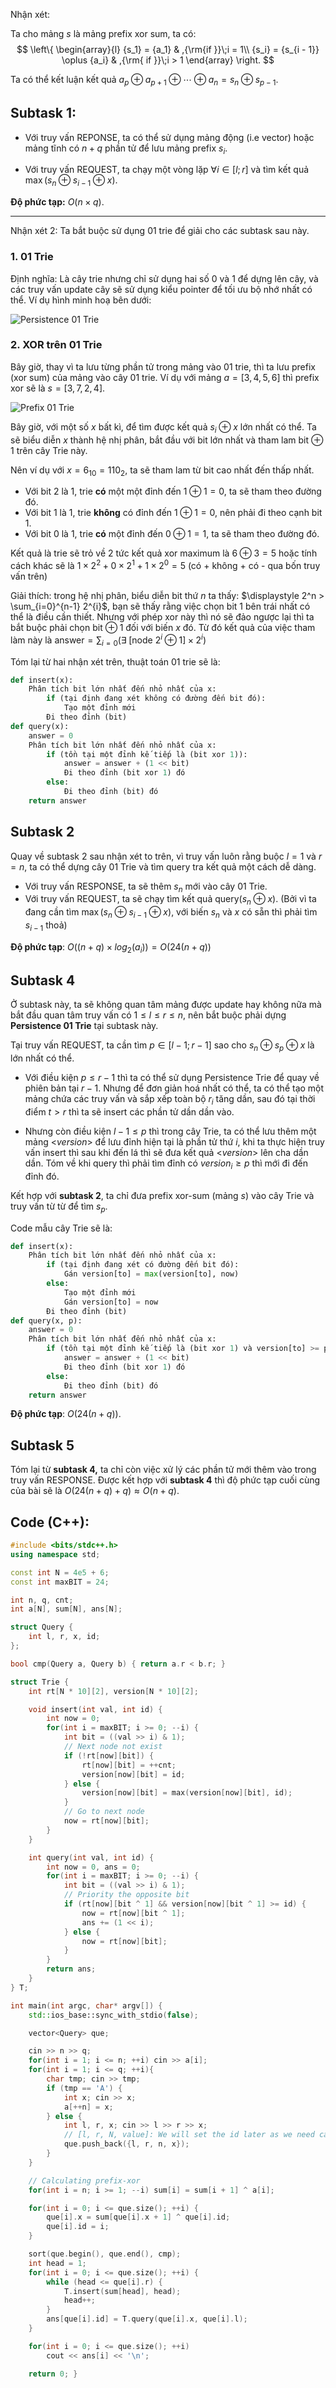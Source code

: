 Nhận xét:

Ta cho mảng $s$ là mảng prefix xor sum, ta có:
$$
\left\{ \begin{array}{l}
{s_1} = {a_1} &  ,{\rm{if }}\;i = 1\\
{s_i} = {s_{i - 1}} \oplus {a_i} & ,{\rm{ if }}\;i > 1
\end{array} \right.
$$

Ta có thể kết luận kết quả $a_p \oplus a_{p+1} \oplus \cdots \oplus a_n = s_n \oplus s_{p - 1}$.

## Subtask 1: 
- Với truy vấn REPONSE, ta có thể sử dụng mảng động (i.e vector) hoặc mảng tĩnh có $n + q$ phần tử để lưu mảng prefix $s_i$.

- Với truy vấn REQUEST, ta chạy một vòng lặp $\forall i \in [l; r]$ và tìm kết quả $\max(s_n \oplus s_{i -1} \oplus x)$.

**Độ phức tạp:** $O(n \times q)$.

---

Nhận xét 2: Ta bắt buộc sử dụng 01 trie để giải cho các subtask sau này.

### 1. 01 Trie

Định nghĩa: Là cây trie nhưng chỉ sử dụng hai số 0 và 1 để dựng lên cây, và các truy vấn update cây sẽ sử dụng kiểu pointer để tối ưu bộ nhớ nhất có thể. Ví dụ hình minh hoạ bên dưới:

![Persistence 01 Trie](https://i.postimg.cc/XqgrPCDz/134213-drawio.png)

### 2. XOR trên 01 Trie

Bây giờ, thay vì ta lưu từng phần tử trong mảng vào 01 trie, thì ta lưu prefix (xor sum) của mảng vào cây 01 trie. Ví dụ với mảng $a = [3, 4, 5, 6]$ thì prefix xor sẽ là $s = [3, 7, 2, 4]$.

![Prefix 01 Trie](https://i.postimg.cc/VNQvRgKF/xor-max-ex2-drawio.png)

Bây giờ, với một số $x$ bất kì, để tìm được kết quả $s_i \oplus x$ lớn nhất có thể. Ta sẽ biểu diễn $x$ thành hệ nhị phân, bắt đầu với bit lớn nhất và tham lam bit $\oplus\;1$ trên cây Trie này.

Nên ví dụ với $x = 6_{10} = 110_{2}$, ta sẽ tham lam từ bit cao nhất đến thấp nhất.
- Với bit $2$ là $1$, trie **có** một một đỉnh đến $1 \oplus 1 = 0$, ta sẽ tham theo đường đó.
- Với bit $1$ là $1$, trie **không** có đỉnh đến $1 \oplus 1 = 0$, nên phải đi theo cạnh bit $1$.
- Với bit $0$ là $1$, trie **có** một đỉnh đến $0 \oplus 1 = 1$, ta sẽ tham theo đường đó.

Kết quả là trie sẽ trỏ về $2$ tức kết quả xor maximum là $6 \oplus 3 = 5$ hoặc tính cách khác sẽ là $1 \times 2^2 + 0 \times 2^1 + 1 \times 2^0 = 5$ (có + không + có - qua bốn truy vấn trên)

Giải thích: trong hệ nhị phân, biểu diễn bit thứ $n$ ta thấy: $\displaystyle 2^n > \sum_{i=0}^{n-1} 2^{i}$, bạn sẽ thấy rằng việc chọn bit 1 bên trái nhất có thể là điều cần thiết. Nhưng với phép xor này thì nó sẽ đảo ngược lại thì ta bắt buộc phải chọn bit $\oplus\;1$ đối với biến $x$ đó. Từ đó kết quả của việc tham làm này là $\text{answer} = \displaystyle \sum_{i=0} (\exists\;[\text{node }2^i \oplus 1] \times 2^i)$

Tóm lại từ hai nhận xét trên, thuật toán 01 trie sẽ là:
```python
def insert(x):
	Phân tích bit lớn nhất đến nhỏ nhất của x:
		if (tại định đang xét không có đường đến bit đó):
			Tạo một đỉnh mới
		Đi theo đỉnh (bit)
def query(x):
	answer = 0
	Phân tích bit lớn nhất đến nhỏ nhất của x:
		if (tồn tại một đỉnh kế tiếp là (bit xor 1)):
			answer = answer + (1 << bit)
	        Đi theo đỉnh (bit xor 1) đó
	    else:
	        Đi theo đỉnh (bit) đó
	return answer
```

## Subtask 2

Quay về subtask 2 sau nhận xét to trên, vì truy vấn luôn rằng buộc $l = 1$ và $r = n$, ta có thể dựng cây 01 Trie và tìm query tra kết quả một cách dễ dàng.

- Với truy vấn RESPONSE, ta sẽ thêm $s_n$ mới vào cây 01 Trie.
- Với truy vấn REQUEST, ta sẽ chạy tìm kết quả query($s_n \oplus x$). (Bởi vì ta đang cần tìm $\max(s_n \oplus s_{i -1} \oplus x)$, với biến $s_n$ và $x$ có sẵn thì phải tìm $s_{i - 1}$ thoả)

**Độ phức tạp**: $O((n+q) \times log_{2}(a_i)) = O(24(n+q))$

## Subtask 4

Ở subtask này, ta sẽ không quan tâm mảng được update hay không nữa mà bắt đầu quan tâm truy vấn có $1 \le l \le r \le n$, nên bắt buộc phải dựng **Persistence 01 Trie** tại subtask này.

Tại truy vấn REQUEST, ta cần tìm $p \in [l - 1; r - 1]$ sao cho $s_n \oplus s_p \oplus x$ là lớn nhất có thể. 

- Với điều kiện $p \le r - 1$ thì ta có thể sử dụng Persistence Trie để quay về phiên bản tại $r - 1$. Nhưng để đơn giản hoá nhất có thể, ta có thể tạo một mảng chứa các truy vấn và sắp xếp toàn bộ $r_i$ tăng dần, sau đó tại thời điểm $t > r$ thì ta sẽ insert các phần tử dần dần vào.

- Nhưng còn điều kiện $l - 1 \le p$ thì trong cây Trie, ta có thể lưu thêm một mảng <$version$> để lưu đỉnh hiện tại là phần tử thứ $i$, khi ta thực hiện truy vấn insert thì sau khi đến lá thì sẽ đưa kết quả <$version$> lên cha dần dần. Tóm về khi query thì phải tìm đỉnh có $version_i \ge p$ thì mới đi đến đỉnh đó.

Kết hợp với **subtask 2**, ta chỉ đưa prefix xor-sum (mảng $s$) vào cây Trie và truy vấn từ từ để tìm $s_p$.

Code mẫu cây Trie sẽ là: 
```python
def insert(x):
	Phân tích bit lớn nhất đến nhỏ nhất của x:
		if (tại định đang xét có đường đến bit đó):
			Gán version[to] = max(version[to], now)
		else:
			Tạo một đỉnh mới
			Gán version[to] = now
		Đi theo đỉnh (bit)
def query(x, p):
	answer = 0
	Phân tích bit lớn nhất đến nhỏ nhất của x:
		if (tồn tại một đỉnh kế tiếp là (bit xor 1) và version[to] >= p):
			answer = answer + (1 << bit)
	        Đi theo đỉnh (bit xor 1) đó
	    else:
	        Đi theo đỉnh (bit) đó
	return answer
```

**Độ phức tạp**: $O(24(n+q))$.

## Subtask 5

Tóm lại từ **subtask 4,** ta chỉ còn việc xử lý các phần tử mới thêm vào trong truy vấn RESPONSE. Được kết hợp với **subtask 4** thì độ phức tạp cuối cùng của bài sẽ là $O(24(n + q) + q) \approx O(n+q)$.

## Code (C++):

```c++
#include <bits/stdc++.h>
using namespace std;

const int N = 4e5 + 6;
const int maxBIT = 24;

int n, q, cnt;
int a[N], sum[N], ans[N];

struct Query {
    int l, r, x, id;
};

bool cmp(Query a, Query b) { return a.r < b.r; }

struct Trie {
    int rt[N * 10][2], version[N * 10][2];

    void insert(int val, int id) {
        int now = 0;
        for(int i = maxBIT; i >= 0; --i) {
            int bit = ((val >> i) & 1);
            // Next node not exist
            if (!rt[now][bit]) {
                rt[now][bit] = ++cnt;
                version[now][bit] = id;
            } else {
                version[now][bit] = max(version[now][bit], id);
            }
            // Go to next node
            now = rt[now][bit];
        }
    }

    int query(int val, int id) {
        int now = 0, ans = 0;
        for(int i = maxBIT; i >= 0; --i) {
            int bit = ((val >> i) & 1);
            // Priority the opposite bit
            if (rt[now][bit ^ 1] && version[now][bit ^ 1] >= id) {
                now = rt[now][bit ^ 1];
                ans += (1 << i);
            } else {
                now = rt[now][bit];
            }
        }
        return ans;
    }
} T;

int main(int argc, char* argv[]) {
    std::ios_base::sync_with_stdio(false);

    vector<Query> que;

    cin >> n >> q;
    for(int i = 1; i <= n; ++i) cin >> a[i];
    for(int i = 1; i <= q; ++i){
        char tmp; cin >> tmp;
        if (tmp == 'A') {
            int x; cin >> x;
            a[++n] = x;
        } else {
            int l, r, x; cin >> l >> r >> x;
            // [l, r, N, value]: We will set the id later as we need calculate b.ans = sum[n] ^ x
            que.push_back({l, r, n, x});
        }
    }

    // Calculating prefix-xor
    for(int i = n; i >= 1; --i) sum[i] = sum[i + 1] ^ a[i];

    for(int i = 0; i <= que.size(); ++i) {
        que[i].x = sum[que[i].x + 1] ^ que[i].id;
        que[i].id = i;
    }

    sort(que.begin(), que.end(), cmp);
    int head = 1;
    for(int i = 0; i <= que.size(); ++i) {
        while (head <= que[i].r) {
            T.insert(sum[head], head);
            head++;
        }
        ans[que[i].id] = T.query(que[i].x, que[i].l);
    }

    for(int i = 0; i <= que.size(); ++i)
        cout << ans[i] << '\n';

    return 0; }

```
